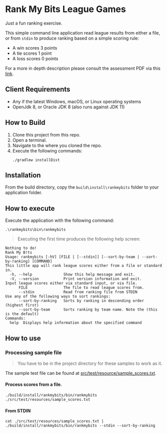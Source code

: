 # Rank My Bits League Games

Just a fun ranking exercise.

This simple command line application read league results from either a file, or from `stdin` to produce ranking based on a simple scoring rule:

- A win scores 3 points
- A tie scores 1 point
- A loss scores 0 points

For a more in depth description please consult the assessment PDF via this [link](BE%20Coding%20Test%20-%20Candidate.pdf).

## Client Requirements

- Any if the latest Windows, macOS, or Linux operating systems
- OpenJdk 8, or Oracle JDK 8 (also runs against JDK 11)

## How to Build

1. Clone this project from this repo.
2. Open a terminal.
3. Navigate to the where you cloned the repo.
3. Execute the following commands: 
    ```shell
   ./gradlew installDist
    ```
## Installation

From the build directory, copy the `build\install\rankmybits` folder to your application folder.

## How to execute

Execute the application with the following command: 

```shell
.\rankmybits\bin\rankmybits 
```

> Executing the first time produces the following help screen: 

```shell
Nothing to do!
Rank My B!ts
Usage: rankmybits [-hV] [FILE | [--stdin]] [--sort-by-team | --sort-by-ranking] [COMMAND]
This little app will rank league scores either from a file or standard in.
  -h, --help              Show this help message and exit.
  -V, --version           Print version information and exit.
Input league scores either via standard input, or via file.
      FILE                The file to read league scores from.
      --stdin             Read from ranking file from STDIN
Use any of the following ways to sort rankings:
      --sort-by-ranking   Sorts by ranking in descending order (highest first)
      --sort-by-team      Sorts ranking by team name. Note the (this is the default)
Commands:
  help  Displays help information about the specified command
```

## How to use

### Processing sample file

> You have to be in the project directory for these samples to work as it.

The sample test file can be found at [src/test/resource/sample_scores.txt](src/test/resources/sample_scores.txt).

#### Process scores from a file.

```shell
./build/install/rankmybits/bin/rankmybits ./src/test/resources/sample_scores.txt
```

#### From STDIN

```shell
cat ./src/test/resources/sample_scores.txt | ./build/install/rankmybits/bin/rankmybits --stdin --sort-by-ranking
```


